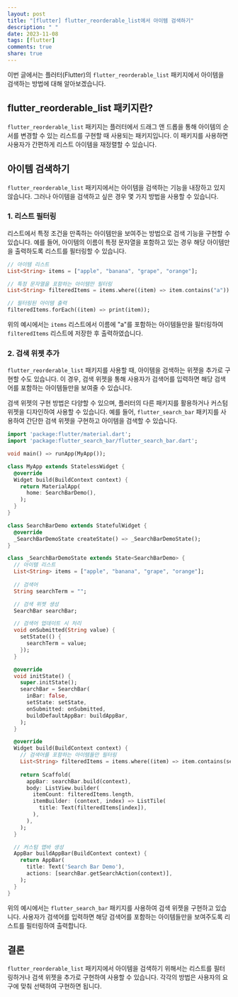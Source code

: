 ```yaml
---
layout: post
title: "[flutter] flutter_reorderable_list에서 아이템 검색하기"
description: " "
date: 2023-11-08
tags: [flutter]
comments: true
share: true
---
```


이번 글에서는 플러터(Flutter)의 `flutter_reorderable_list` 패키지에서 아이템을 검색하는 방법에 대해 알아보겠습니다.

## flutter_reorderable_list 패키지란?

`flutter_reorderable_list` 패키지는 플러터에서 드래그 앤 드롭을 통해 아이템의 순서를 변경할 수 있는 리스트를 구현할 때 사용되는 패키지입니다. 이 패키지를 사용하면 사용자가 간편하게 리스트 아이템을 재정렬할 수 있습니다.

## 아이템 검색하기

`flutter_reorderable_list` 패키지에서는 아이템을 검색하는 기능을 내장하고 있지 않습니다. 그러나 아이템을 검색하고 싶은 경우 몇 가지 방법을 사용할 수 있습니다.

### 1. 리스트 필터링

리스트에서 특정 조건을 만족하는 아이템만을 보여주는 방법으로 검색 기능을 구현할 수 있습니다. 예를 들어, 아이템의 이름이 특정 문자열을 포함하고 있는 경우 해당 아이템만을 출력하도록 리스트를 필터링할 수 있습니다.

```dart
// 아이템 리스트
List<String> items = ["apple", "banana", "grape", "orange"];

// 특정 문자열을 포함하는 아이템만 필터링
List<String> filteredItems = items.where((item) => item.contains("a")).toList();

// 필터링된 아이템 출력
filteredItems.forEach((item) => print(item));
```

위의 예시에서는 `items` 리스트에서 이름에 "a"를 포함하는 아이템들만을 필터링하여 `filteredItems` 리스트에 저장한 후 출력하였습니다.

### 2. 검색 위젯 추가

`flutter_reorderable_list` 패키지를 사용할 때, 아이템을 검색하는 위젯을 추가로 구현할 수도 있습니다. 이 경우, 검색 위젯을 통해 사용자가 검색어를 입력하면 해당 검색어를 포함하는 아이템들만을 보여줄 수 있습니다.

검색 위젯의 구현 방법은 다양할 수 있으며, 플러터의 다른 패키지를 활용하거나 커스텀 위젯을 디자인하여 사용할 수 있습니다. 예를 들어, `flutter_search_bar` 패키지를 사용하여 간단한 검색 위젯을 구현하고 아이템을 검색할 수 있습니다.

```dart
import 'package:flutter/material.dart';
import 'package:flutter_search_bar/flutter_search_bar.dart';

void main() => runApp(MyApp());

class MyApp extends StatelessWidget {
  @override
  Widget build(BuildContext context) {
    return MaterialApp(
      home: SearchBarDemo(),
    );
  }
}

class SearchBarDemo extends StatefulWidget {
  @override
  _SearchBarDemoState createState() => _SearchBarDemoState();
}

class _SearchBarDemoState extends State<SearchBarDemo> {
  // 아이템 리스트
  List<String> items = ["apple", "banana", "grape", "orange"];
  
  // 검색어
  String searchTerm = "";

  // 검색 위젯 생성
  SearchBar searchBar;

  // 검색어 업데이트 시 처리
  void onSubmitted(String value) {
    setState(() {
      searchTerm = value;
    });
  }

  @override
  void initState() {
    super.initState();
    searchBar = SearchBar(
      inBar: false,
      setState: setState,
      onSubmitted: onSubmitted,
      buildDefaultAppBar: buildAppBar,
    );
  }

  @override
  Widget build(BuildContext context) {
    // 검색어를 포함하는 아이템들만 필터링
    List<String> filteredItems = items.where((item) => item.contains(searchTerm)).toList();
    
    return Scaffold(
      appBar: searchBar.build(context),
      body: ListView.builder(
        itemCount: filteredItems.length,
        itemBuilder: (context, index) => ListTile(
          title: Text(filteredItems[index]),
        ),
      ),
    );
  }

  // 커스텀 앱바 생성
  AppBar buildAppBar(BuildContext context) {
    return AppBar(
      title: Text('Search Bar Demo'),
      actions: [searchBar.getSearchAction(context)],
    );
  }
}
```

위의 예시에서는 `flutter_search_bar` 패키지를 사용하여 검색 위젯을 구현하고 있습니다. 사용자가 검색어를 입력하면 해당 검색어를 포함하는 아이템들만을 보여주도록 리스트를 필터링하여 출력합니다.

## 결론

`flutter_reorderable_list` 패키지에서 아이템을 검색하기 위해서는 리스트를 필터링하거나 검색 위젯을 추가로 구현하여 사용할 수 있습니다. 각각의 방법은 사용자의 요구에 맞춰 선택하여 구현하면 됩니다.